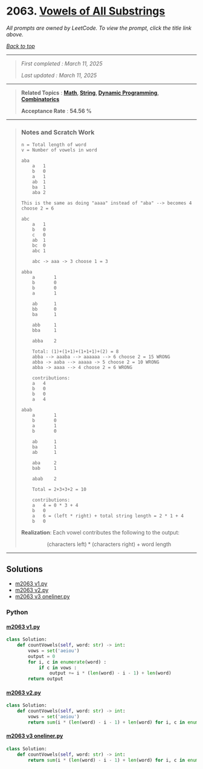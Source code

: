 # 2063. [Vowels of All Substrings](<https://leetcode.com/problems/vowels-of-all-substrings>)

*All prompts are owned by LeetCode. To view the prompt, click the title link above.*

*[Back to top](<../README.md>)*

------

> *First completed : March 11, 2025*
>
> *Last updated : March 11, 2025*

------

> **Related Topics** : **[Math](<by_topic/Math.md>), [String](<by_topic/String.md>), [Dynamic Programming](<by_topic/Dynamic Programming.md>), [Combinatorics](<by_topic/Combinatorics.md>)**
>
> **Acceptance Rate** : **54.56 %**

------

> ### Notes and Scratch Work
> 
> ```
> n = Total length of word
> v = Number of vowels in word
> 
> aba
>     a   1
>     b   0
>     a   1
>     ab  1
>     ba  1
>     aba 2
> 
> This is the same as doing "aaaa" instead of "aba" --> becomes 4 choose 2 = 6
> 
> abc
>     a   1
>     b   0
>     c   0
>     ab  1
>     bc  0
>     abc 1
> 
>     abc -> aaa -> 3 choose 1 = 3
> 
> abba
>     a       1
>     b       0
>     b       0
>     a       1
> 
>     ab      1
>     bb      0
>     ba      1
> 
>     abb     1
>     bba     1
> 
>     abba    2
> 
>     Total: (1)+(1+1)+(1+1+1)+(2) = 8
>     abba --> aaaba --> aaaaaa --> 6 choose 2 = 15 WRONG
>     abba -> aaba --> aaaaa -> 5 choose 2 = 10 WRONG
>     abba -> aaaa --> 4 choose 2 = 6 WRONG
> 
>     contributions:
>     a   4
>     b   0
>     b   0
>     a   4
> 
> abab
>     a       1
>     b       0
>     a       1
>     b       0
> 
>     ab      1
>     ba      1
>     ab      1
> 
>     aba     2
>     bab     1
> 
>     abab    2
> 
>     Total = 2+3+3+2 = 10
> 
>     contributions:
>     a   4 = 0 * 3 + 4
>     b   0
>     a   6 = (left * right) + total string length = 2 * 1 + 4
>     b   0
> 
> ```
> 
> **Realization**: Each vowel contributes the following to the output:
> 
> $$(\text{characters left}) * (\text{characters right}) + \text{word length}$$
> 

------

## Solutions

- [m2063 v1.py](<../my-submissions/m2063 v1.py>)
- [m2063 v2.py](<../my-submissions/m2063 v2.py>)
- [m2063 v3 oneliner.py](<../my-submissions/m2063 v3 oneliner.py>)
### Python
#### [m2063 v1.py](<../my-submissions/m2063 v1.py>)
```Python
class Solution:
    def countVowels(self, word: str) -> int:
        vows = set('aeiou')
        output = 0
        for i, c in enumerate(word) :
            if c in vows :
                output += i * (len(word) - i - 1) + len(word)
        return output
```

#### [m2063 v2.py](<../my-submissions/m2063 v2.py>)
```Python
class Solution:
    def countVowels(self, word: str) -> int:
        vows = set('aeiou')
        return sum(i * (len(word) - i - 1) + len(word) for i, c in enumerate(word) if c in vows)

```

#### [m2063 v3 oneliner.py](<../my-submissions/m2063 v3 oneliner.py>)
```Python
class Solution:
    def countVowels(self, word: str) -> int:
        return sum(i * (len(word) - i - 1) + len(word) for i, c in enumerate(word) if c in 'aeiou')

```

